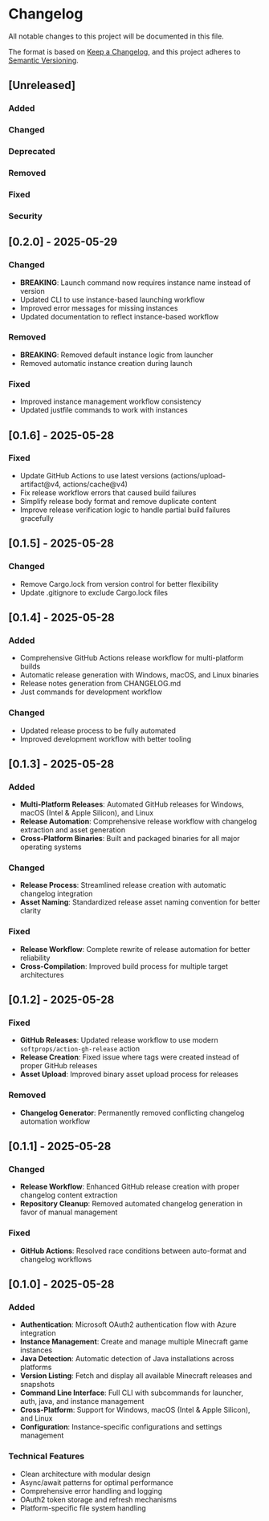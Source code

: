 # Changelog

All notable changes to this project will be documented in this file.

The format is based on [Keep a Changelog](https://keepachangelog.com/en/1.0.0/),
and this project adheres to [Semantic Versioning](https://semver.org/spec/v2.0.0.html).

## [Unreleased]

### Added

### Changed

### Deprecated

### Removed

### Fixed

### Security

## [0.2.0] - 2025-05-29

### Changed
- **BREAKING**: Launch command now requires instance name instead of version
- Updated CLI to use instance-based launching workflow
- Improved error messages for missing instances
- Updated documentation to reflect instance-based workflow

### Removed
- **BREAKING**: Removed default instance logic from launcher
- Removed automatic instance creation during launch

### Fixed
- Improved instance management workflow consistency
- Updated justfile commands to work with instances

## [0.1.6] - 2025-05-28

### Fixed
- Update GitHub Actions to use latest versions (actions/upload-artifact@v4, actions/cache@v4)
- Fix release workflow errors that caused build failures
- Simplify release body format and remove duplicate content
- Improve release verification logic to handle partial build failures gracefully

## [0.1.5] - 2025-05-28

### Changed
- Remove Cargo.lock from version control for better flexibility
- Update .gitignore to exclude Cargo.lock files

## [0.1.4] - 2025-05-28

### Added
- Comprehensive GitHub Actions release workflow for multi-platform builds
- Automatic release generation with Windows, macOS, and Linux binaries
- Release notes generation from CHANGELOG.md
- Just commands for development workflow

### Changed
- Updated release process to be fully automated
- Improved development workflow with better tooling

## [0.1.3] - 2025-05-28

### Added
- **Multi-Platform Releases**: Automated GitHub releases for Windows, macOS (Intel & Apple Silicon), and Linux
- **Release Automation**: Comprehensive release workflow with changelog extraction and asset generation
- **Cross-Platform Binaries**: Built and packaged binaries for all major operating systems

### Changed
- **Release Process**: Streamlined release creation with automatic changelog integration
- **Asset Naming**: Standardized release asset naming convention for better clarity

### Fixed
- **Release Workflow**: Complete rewrite of release automation for better reliability
- **Cross-Compilation**: Improved build process for multiple target architectures

## [0.1.2] - 2025-05-28

### Fixed
- **GitHub Releases**: Updated release workflow to use modern `softprops/action-gh-release` action
- **Release Creation**: Fixed issue where tags were created instead of proper GitHub releases
- **Asset Upload**: Improved binary asset upload process for releases

### Removed
- **Changelog Generator**: Permanently removed conflicting changelog automation workflow

## [0.1.1] - 2025-05-28

### Changed
- **Release Workflow**: Enhanced GitHub release creation with proper changelog content extraction
- **Repository Cleanup**: Removed automated changelog generation in favor of manual management

### Fixed
- **GitHub Actions**: Resolved race conditions between auto-format and changelog workflows

## [0.1.0] - 2025-05-28

### Added
- **Authentication**: Microsoft OAuth2 authentication flow with Azure integration
- **Instance Management**: Create and manage multiple Minecraft game instances
- **Java Detection**: Automatic detection of Java installations across platforms
- **Version Listing**: Fetch and display all available Minecraft releases and snapshots
- **Command Line Interface**: Full CLI with subcommands for launcher, auth, java, and instance management
- **Cross-Platform**: Support for Windows, macOS (Intel & Apple Silicon), and Linux
- **Configuration**: Instance-specific configurations and settings management

### Technical Features
- Clean architecture with modular design
- Async/await patterns for optimal performance  
- Comprehensive error handling and logging
- OAuth2 token storage and refresh mechanisms
- Platform-specific file system handling

